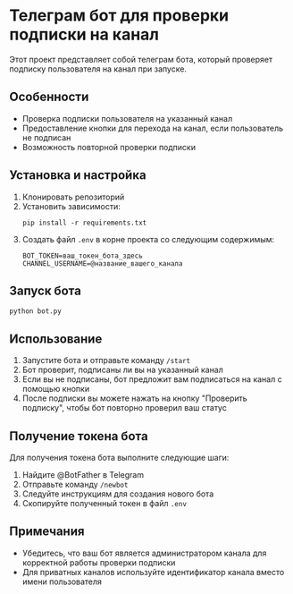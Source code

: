# Телеграм бот для проверки подписки на канал

Этот проект представляет собой телеграм бота, который проверяет подписку пользователя на канал при запуске.

## Особенности

- Проверка подписки пользователя на указанный канал
- Предоставление кнопки для перехода на канал, если пользователь не подписан
- Возможность повторной проверки подписки

## Установка и настройка

1. Клонировать репозиторий
2. Установить зависимости:
   ```
   pip install -r requirements.txt
   ```
3. Создать файл `.env` в корне проекта со следующим содержимым:
   ```
   BOT_TOKEN=ваш_токен_бота_здесь
   CHANNEL_USERNAME=@название_вашего_канала
   ```

## Запуск бота

```
python bot.py
```

## Использование

1. Запустите бота и отправьте команду `/start`
2. Бот проверит, подписаны ли вы на указанный канал
3. Если вы не подписаны, бот предложит вам подписаться на канал с помощью кнопки
4. После подписки вы можете нажать на кнопку "Проверить подписку", чтобы бот повторно проверил ваш статус

## Получение токена бота

Для получения токена бота выполните следующие шаги:
1. Найдите @BotFather в Telegram
2. Отправьте команду `/newbot`
3. Следуйте инструкциям для создания нового бота
4. Скопируйте полученный токен в файл `.env`

## Примечания

- Убедитесь, что ваш бот является администратором канала для корректной работы проверки подписки
- Для приватных каналов используйте идентификатор канала вместо имени пользователя 